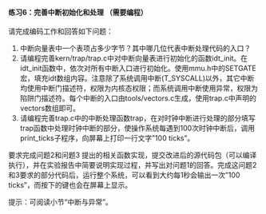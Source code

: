 #### 练习6：完善中断初始化和处理 （需要编程）

请完成编码工作和回答如下问题：

1. 中断向量表中一个表项占多少字节？其中哪几位代表中断处理代码的入口？
2. 请编程完善kern/trap/trap.c中对中断向量表进行初始化的函数idt_init。在idt_init函数中，依次对所有中断入口进行初始化。使用mmu.h中的SETGATE宏，填充idt数组内容。注意除了系统调用中断(T_SYSCALL)以外，其它中断均使用中断门描述符，权限为内核态权限；而系统调用中断使用异常，权限为陷阱门描述符。每个中断的入口由tools/vectors.c生成，使用trap.c中声明的vectors数组即可。
3. 请编程完善trap.c中的中断处理函数trap，在对时钟中断进行处理的部分填写trap函数中处理时钟中断的部分，使操作系统每遇到100次时钟中断后，调用print_ticks子程序，向屏幕上打印一行文字”100 ticks”。

要求完成问题2和问题3 提出的相关函数实现，提交改进后的源代码包（可以编译执行），并在实验报告中简要说明实现过程，并写出对问题1的回答。完成这问题2和3要求的部分代码后，运行整个系统，可以看到大约每1秒会输出一次”100 ticks”，而按下的键也会在屏幕上显示。

提示：可阅读小节“中断与异常”。


